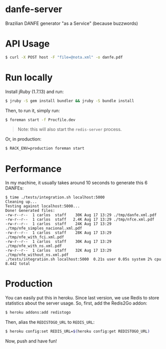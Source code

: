 danfe-server
============

Brazilian DANFE generator "as a Service" (because buzzwords)

# API Usage

```sh
$ curl -X POST host -F "file=@nota.xml" -o danfe.pdf
```
# Run locally

Install jRuby (1.7.13) and run:

```sh
$ jruby -S gem install bundler && jruby -S bundle install
```

Then, to run it, simply run:

```sh
$ foreman start -f Procfile.dev
```

> Note: this will also start the `redis-server` process.

Or, in production:

```sh
$ RACK_ENV=production foreman start
```

# Performance

In my machine, it usually takes around 10 seconds to generate this 6 DANFEs:

```
$ time ./tests/integration.sh localhost:5000
Cleaning up...
Testing against localhost:5000...
Done! Generated files:
-rw-r--r--  1 carlos  staff    30K Aug 17 13:29 ./tmp/danfe.xml.pdf
-rw-r--r--  1 carlos  staff   2.4K Aug 17 13:29 ./tmp/nfce.xml.pdf
-rw-r--r--  1 carlos  staff    24K Aug 17 13:29 ./tmp/nfe_simples_nacional.xml.pdf
-rw-r--r--  1 carlos  staff    28K Aug 17 13:29 ./tmp/nfe_with_fci.xml.pdf
-rw-r--r--  1 carlos  staff    30K Aug 17 13:29 ./tmp/nfe_with_ns.xml.pdf
-rw-r--r--  1 carlos  staff    32K Aug 17 13:29 ./tmp/nfe_without_ns.xml.pdf
./tests/integration.sh localhost:5000  0.21s user 0.05s system 2% cpu 8.442 total
```

# Production

You can easily put this in heroku. Since last version, we use Redis to store
statistics about the server usage. So, first, add the Redis2Go addon:

```sh
$ heroku addons:add redistogo
```

Then, alias the `REDISTOGO_URL` to `REDIS_URL`:

```sh
$ heroku config:set REDIS_URL=$(heroku config:get REDISTOGO_URL)
```

Now, push and have fun!
